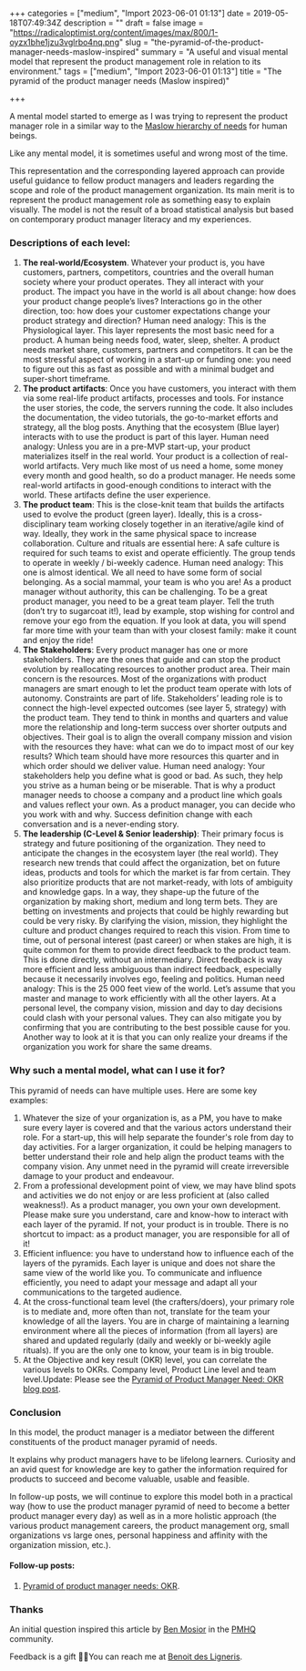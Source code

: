 +++
categories = ["medium", "Import 2023-06-01 01:13"]
date = 2019-05-18T07:49:34Z
description = ""
draft = false
image = "https://radicaloptimist.org/content/images/max/800/1-oyzx1bhe1jzu3vglrbo4nq.png"
slug = "the-pyramid-of-the-product-manager-needs-maslow-inspired"
summary = "A useful and visual mental model that represent the product management role in relation to its environment."
tags = ["medium", "Import 2023-06-01 01:13"]
title = "The pyramid of the product manager needs (Maslow inspired)"

+++


A mental model started to emerge as I was trying to represent the product manager role in a similar way to the [Maslow hierarchy of needs](https://en.wikipedia.org/wiki/Maslow%27s_hierarchy_of_needs) for human beings.

Like any mental model, it is sometimes useful and wrong most of the time.

This representation and the corresponding layered approach can provide useful guidance to fellow product managers and leaders regarding the scope and role of the product management organization. Its main merit is to represent the product management role as something easy to explain visually. The model is not the result of a broad statistical analysis but based on contemporary product manager literacy and my experiences.

### Descriptions of each level:

1. **The real-world/Ecosystem**. Whatever your product is, you have customers, partners, competitors, countries and the overall human society where your product operates. They all interact with your product. The impact you have in the world is all about change: how does your product change people’s lives? Interactions go in the other direction, too: how does your customer expectations change your product strategy and direction?   Human need analogy: This is the Physiological layer. This layer represents the most basic need for a product. A human being needs food, water, sleep, shelter. A product needs market share, customers, partners and competitors. It can be the most stressful aspect of working in a start-up or funding one: you need to figure out this as fast as possible and with a minimal budget and super-short timeframe.
2. **The product artifacts**: Once you have customers, you interact with them via some real-life product artifacts, processes and tools. For instance the user stories, the code, the servers running the code. It also includes the documentation, the video tutorials, the go-to-market efforts and strategy, all the blog posts. Anything that the ecosystem (Blue layer) interacts with to use the product is part of this layer.   Human need analogy: Unless you are in a pre-MVP start-up, your product materializes itself in the real world. Your product is a collection of real-world artifacts. Very much like most of us need a home, some money every month and good health, so do a product manager. He needs some real-world artifacts in good-enough conditions to interact with the world. These artifacts define the user experience.
3. **The product team**: This is the close-knit team that builds the artifacts used to evolve the product (green layer). Ideally, this is a cross-disciplinary team working closely together in an iterative/agile kind of way. Ideally, they work in the same physical space to increase collaboration. Culture and rituals are essential here: A safe culture is required for such teams to exist and operate efficiently. The group tends to operate in weekly / bi-weekly cadence.   Human need analogy: This one is almost identical. We all need to have some form of social belonging. As a social mammal, your team is who you are! As a product manager without authority, this can be challenging. To be a great product manager, you need to be a great team player. Tell the truth (don’t try to sugarcoat it!), lead by example, stop wishing for control and remove your ego from the equation. If you look at data, you will spend far more time with your team than with your closest family: make it count and enjoy the ride!
4. **The Stakeholders**: Every product manager has one or more stakeholders. They are the ones that guide and can stop the product evolution by reallocating resources to another product area. Their main concern is the resources. Most of the organizations with product managers are smart enough to let the product team operate with lots of autonomy. Constraints are part of life. Stakeholders’ leading role is to connect the high-level expected outcomes (see layer 5, strategy) with the product team. They tend to think in months and quarters and value more the relationship and long-term success over shorter outputs and objectives. Their goal is to align the overall company mission and vision with the resources they have: what can we do to impact most of our key results? Which team should have more resources this quarter and in which order should we deliver value.  Human need analogy: Your stakeholders help you define what is good or bad. As such, they help you strive as a human being or be miserable. That is why a product manager needs to choose a company and a product line which goals and values reflect your own. As a product manager, you can decide who you work with and why. Success definition change with each conversation and is a never-ending story.
5. **The leadership (C-Level & Senior leadership)**: Their primary focus is strategy and future positioning of the organization. They need to anticipate the changes in the ecosystem layer (the real world). They research new trends that could affect the organization, bet on future ideas, products and tools for which the market is far from certain. They also prioritize products that are not market-ready, with lots of ambiguity and knowledge gaps. In a way, they shape-up the future of the organization by making short, medium and long term bets.  They are betting on investments and projects that could be highly rewarding but could be very risky. By clarifying the vision, mission, they highlight the culture and product changes required to reach this vision. From time to time, out of personal interest (past career) or when stakes are high, it is quite common for them to provide direct feedback to the product team. This is done directly, without an intermediary. Direct feedback is way more efficient and less ambiguous than indirect feedback, especially because it necessarily involves ego, feeling and politics.  Human need analogy: This is the 25 000 feet view of the world. Let’s assume that you master and manage to work efficiently with all the other layers. At a personal level, the company vision, mission and day to day decisions could clash with your personal values. They can also mitigate you by confirming that you are contributing to the best possible cause for you. Another way to look at it is that you can only realize your dreams if the organization you work for share the same dreams.

### Why such a mental model, what can I use it for?

This pyramid of needs can have multiple uses. Here are some key examples:

1. Whatever the size of your organization is, as a PM, you have to make sure every layer is covered and that the various actors understand their role. For a start-up, this will help separate the founder's role from day to day activities. For a larger organization, it could be helping managers to better understand their role and help align the product teams with the company vision. Any unmet need in the pyramid will create irreversible damage to your product and endeavour.
2. From a professional development point of view, we may have blind spots and activities we do not enjoy or are less proficient at (also called weakness!). As a product manager, you own your own development. Please make sure you understand, care and know-how to interact with each layer of the pyramid. If not, your product is in trouble. There is no shortcut to impact: as a product manager, you are responsible for all of it!
3. Efficient influence: you have to understand how to influence each of the layers of the pyramids. Each layer is unique and does not share the same view of the world like you. To communicate and influence efficiently, you need to adapt your message and adapt all your communications to the targeted audience.
4. At the cross-functional team level (the crafters/doers), your primary role is to mediate and, more often than not, translate for the team your knowledge of all the layers. You are in charge of maintaining a learning environment where all the pieces of information (from all layers) are shared and updated regularly (daily and weekly or bi-weekly agile rituals). If you are the only one to know, your team is in big trouble.
5. At the Objective and key result (OKR) level, you can correlate the various levels to OKRs. Company level, Product Line level and team level.Update: Please see the [Pyramid of Product Manager Need: OKR blog post](https://productcoalition.com/pyramid-of-product-manager-needs-popman-impact-outcome-and-output-4a515151700e).

### Conclusion

In this model, the product manager is a mediator between the different constituents of the product manager pyramid of needs.

It explains why product managers have to be lifelong learners. Curiosity and an avid quest for knowledge are key to gather the information required for products to succeed and become valuable, usable and feasible.

In follow-up posts, we will continue to explore this model both in a practical way (how to use the product manager pyramid of need to become a better product manager every day) as well as in a more holistic approach (the various product management careers, the product management org, small organizations vs large ones, personal happiness and affinity with the organization mission, etc.).

#### Follow-up posts:

1. [Pyramid of product manager needs: OKR](https://productcoalition.com/pyramid-of-product-manager-needs-popman-impact-outcome-and-output-4a515151700e).

### Thanks

An initial question inspired this article by [Ben Mosior](https://twitter.com/BenMosior) in the [PMHQ](https://www.productmanagerhq.com) community.

Feedback is a gift 🙏🏼You can reach me at [Benoit des Ligneris](mailto:ben@radicaloptimist.org ).




